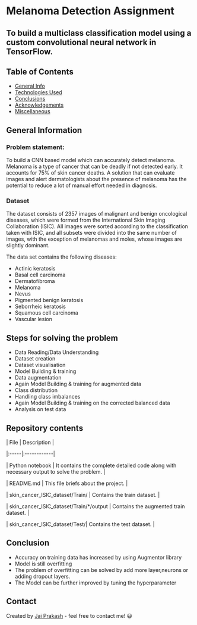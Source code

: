 #  Melanoma Detection Assignment


  

##  To build a multiclass classification model using a custom convolutional neural network in TensorFlow.

  

##  Table of Contents

* [General Info](#general-information)
* [Technologies Used](#technologies-used)
* [Conclusions](#conclusions)
* [Acknowledgements](#acknowledgements)
* [Miscellaneous](#miscellaneous)

##  General Information

### Problem statement: 

To build a CNN based model which can accurately detect melanoma. Melanoma is a type of cancer that can be deadly if not detected early. It accounts for 75% of skin cancer deaths. A solution that can evaluate images and alert dermatologists about the presence of melanoma has the potential to reduce a lot of manual effort needed in diagnosis.

### Dataset

The dataset consists of 2357 images of malignant and benign oncological diseases, which were formed from the International Skin Imaging Collaboration (ISIC). All images were sorted according to the classification taken with ISIC, and all subsets were divided into the same number of images, with the exception of melanomas and moles, whose images are slightly dominant.

The data set contains the following diseases:

- Actinic keratosis
- Basal cell carcinoma
- Dermatofibroma
- Melanoma
- Nevus
- Pigmented benign keratosis
- Seborrheic keratosis
- Squamous cell carcinoma
- Vascular lesion


## Steps for solving the problem

- Data Reading/Data Understanding
- Dataset creation
- Dataset visualisation
- Model Building & training
- Data augmentation
- Again Model Building & training for augmented data
- Class distribution
- Handling class imbalances
- Again Model Building & training on the corrected balanced data
- Analysis on test data
  

##  Repository contents

  

| File | Description |

|:-----|:------------|

| Python notebook | It contains the complete detailed code along with necessary output to solve the problem. |

| README.md | This file briefs about the project. |

| skin_cancer_ISIC_dataset/Train/ | Contains the train dataset. |

| skin_cancer_ISIC_dataset/Train/*/output | Contains the augmented train dataset. |

| skin_cancer_ISIC_dataset/Test/| Contains the test dataset. |

  

##  Conclusion
- Accuracy on training data has increased by using Augmentor library
- Model is still overfitting
- The problem of overfitting can be solved by add more layer,neurons or adding dropout layers.
- The Model can be further improved by tuning the hyperparameter


##  Contact

  

Created by [Jai Prakash](#https://github.com/jaisharma06) - feel free to contact me! 😃